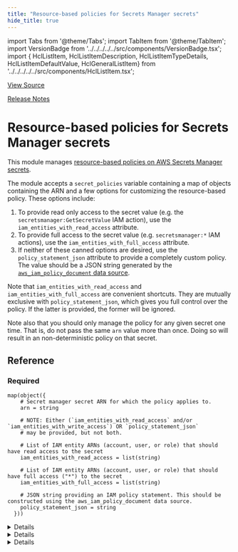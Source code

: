 ```yaml
---
title: "Resource-based policies for Secrets Manager secrets"
hide_title: true
---
```


import Tabs from '@theme/Tabs';
import TabItem from '@theme/TabItem';
import VersionBadge from '../../../../../src/components/VersionBadge.tsx';
import { HclListItem, HclListItemDescription, HclListItemTypeDetails, HclListItemDefaultValue, HclGeneralListItem} from '../../../../../src/components/HclListItem.tsx';

<a href="https://github.com/gruntwork-io/terraform-aws-security/tree/main/modules%2Fsecrets-manager-resource-policies" className="link-button" title="View the source code for this module in GitHub.">View Source</a>

<a href="https://github.com/gruntwork-io/terraform-aws-security/releases?q=" className="link-button" title="Release notes for only the service catalog versions which impacted this service.">Release Notes</a>

# Resource-based policies for Secrets Manager secrets

This module manages [resource-based policies on AWS Secrets Manager secrets](https://docs.aws.amazon.com/secretsmanager/latest/userguide/auth-and-access_resource-based-policies.html).

The module accepts a `secret_policies` variable containing a map of objects containing the ARN and a few options for customizing the resource-based policy. These options include:

1.  To provide read only access to the secret value (e.g. the `secretsmanager:GetSecretValue` IAM action), use the `iam_entities_with_read_access` attribute.
2.  To provide full access to the secret value (e.g. `secretsmanager:*` IAM actions), use the `iam_entities_with_full_access` attribute.
3.  If neither of these canned options are desired, use the `policy_statement_json` attribute to provide a completely custom policy. The value should be a JSON string generated by the [`aws_iam_policy_document` data source](https://www.terraform.io/docs/providers/aws/d/iam_policy_document.html).

Note that `iam_entities_with_read_access` and `iam_entities_with_full_access` are convenient shortcuts. They are mutually exclusive with `policy_statement_json`, which gives you full control over the policy. If the latter is provided, the former will be ignored.

Note also that you should only manage the policy for any given secret one time. That is, do not pass the same `arn` value more than once. Doing so will result in an non-deterministic policy on that secret.




## Reference

<Tabs>
<TabItem value="inputs" label="Inputs" default>

### Required

<HclListItem name="secret_policies" requirement="required" type="map(object(…))">
<HclListItemTypeDetails>

```hcl
map(object({
    # Secret manager secret ARN for which the policy applies to.
    arn = string

    # NOTE: Either (`iam_entities_with_read_access` and/or `iam_entities_with_write_access`) OR `policy_statement_json`
    # may be provided, but not both.

    # List of IAM entity ARNs (account, user, or role) that should have read access to the secret
    iam_entities_with_read_access = list(string)

    # List of IAM entity ARNs (account, user, or role) that should have full access ("*") to the secret
    iam_entities_with_full_access = list(string)

    # JSON string providing an IAM policy statement. This should be constructed using the aws_iam_policy_document data source.
    policy_statement_json = string
  }))
```

</HclListItemTypeDetails>
<HclGeneralListItem title="More details">
<details>


```hcl

     List of IAM entity ARNs (account, user, or role) that should have read access to the secret

```
</details>

<details>


```hcl

     List of IAM entity ARNs (account, user, or role) that should have full access ("*") to the secret

```
</details>

<details>


```hcl

     JSON string providing an IAM policy statement. This should be constructed using the aws_iam_policy_document data source.

```
</details>

</HclGeneralListItem>
</HclListItem>

</TabItem>
<TabItem value="outputs" label="Outputs">



</TabItem>
</Tabs>


<!-- ##DOCS-SOURCER-START
{
  "originalSources": [
    "https://github.com/gruntwork-io/terraform-aws-security/tree/readme.md",
    "https://github.com/gruntwork-io/terraform-aws-security/tree/variables.tf",
    "https://github.com/gruntwork-io/terraform-aws-security/tree/outputs.tf"
  ],
  "sourcePlugin": "module-catalog-api",
  "hash": "c62fd2369621ec6afb062d09fcf2e169"
}
##DOCS-SOURCER-END -->
